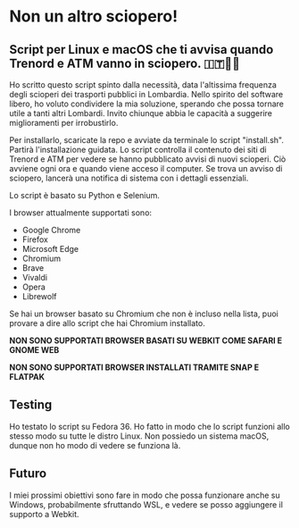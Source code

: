 # Non un altro sciopero!
## Script per Linux e macOS che ti avvisa quando Trenord e ATM vanno in sciopero. 🇮🇹🚉😡

Ho scritto questo script spinto dalla necessità, data l'altissima frequenza degli scioperi dei trasporti pubblici in Lombardia. Nello spirito del software libero, ho voluto condividere la mia soluzione, sperando che possa tornare utile a tanti altri Lombardi. Invito chiunque abbia le capacità a suggerire miglioramenti per irrobustirlo.

Per installarlo, scaricate la repo e avviate da terminale lo script "install.sh". Partirà l'installazione guidata.
Lo script controlla il contenuto dei siti di Trenord e ATM per vedere se hanno pubblicato avvisi di nuovi scioperi. Ciò avviene ogni ora e quando viene acceso il computer. Se trova un avviso di sciopero, lancerà una notifica di sistema con i dettagli essenziali.

Lo script è basato su Python e Selenium.

I browser attualmente supportati sono:
- Google Chrome
- Firefox
- Microsoft Edge
- Chromium
- Brave
- Vivaldi
- Opera
- Librewolf

Se hai un browser basato su Chromium che non è incluso nella lista, puoi provare a dire allo script che hai Chromium installato.

**NON SONO SUPPORTATI BROWSER BASATI SU WEBKIT COME SAFARI E GNOME WEB**

**NON SONO SUPPORTATI BROWSER INSTALLATI TRAMITE SNAP E FLATPAK**


## Testing
Ho testato lo script su Fedora 36. Ho fatto in modo che lo script funzioni allo stesso modo su tutte le distro Linux. Non possiedo un sistema macOS, dunque non ho modo di vedere se funziona là.

## Futuro
I miei prossimi obiettivi sono fare in modo che possa funzionare anche su Windows, probabilmente sfruttando WSL, e vedere se posso aggiungere il supporto a Webkit.
